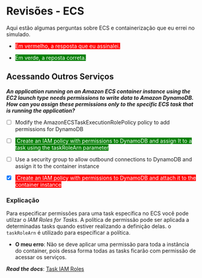 # Revisões - ECS
Aqui estão algumas perguntas sobre ECS e containerização que eu errei no simulado.

- <span style="background-color:red; color:#fff"> Em vermelho, a resposta que eu assinalei.</span>

- <span style="background-color:green; color:#fff">Em verde, a reposta correta.
</span>

## Acessando Outros Serviços
_**An application running on an Amazon ECS container instance using the EC2 launch type needs permissions to write data to Amazon DynamoDB.
<br>
How can you assign these permissions only to the specific ECS task that is running the application?**_

- [ ] Modify the AmazonECSTaskExecutionRolePolicy policy to add permissions for DynamoDB

- [ ] <span style="background-color:green; color:#fff"> Create an IAM policy with permissions to DynamoDB and assign It to a task using the taskRoleArn parameter
</span>

- [ ] Use a security group to allow outbound connections to DynamoDB and assign it to the container instance


- [X] <span style="background-color:red; color:#fff"> Create an IAM policy with permissions to DynamoDB and attach it to the container instance</span>

### Explicação
Para especificar permissões para uma task específica no ECS você pode utilzar o _IAM Roles for Tasks_. A política de permissão pode ser aplicada a determinadas tasks quando estiver realizando a definição delas. o `taskRoleArn` é utilizado para específicar a política.<br>

- **O meu erro**: Não se deve aplicar uma permissão para toda a instância do container, pois dessa forma todas as tasks ficarão com permissão de acessar os serviços.

_**Read the docs**_: [Task IAM Roles](https://docs.aws.amazon.com/AmazonECS/latest/developerguide/task-iam-roles.html)